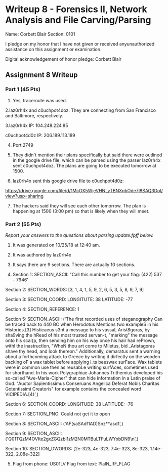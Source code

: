 Writeup 8 - Forensics II, Network Analysis and File Carving/Parsing
=====

Name: Corbett Blair
Section: 0101

I pledge on my honor that I have not given or received anyunauthorized assistance on this assignment or examination.

Digital acknowledgement of honor pledge: Corbett Blair

## Assignment 8 Writeup

### Part 1 (45 Pts)

1. Yes, traceroute was used.

2.laz0rh4x and c0uchpot4doz. They are connecting from San Francisco and Baltimore, respectively.

3.laz0rh4x IP: 104.248.224.85

  c0uchpot4d0z IP: 206.189.113.189  

4. Port 2749

5. They didn't mention their plans specifically but said there were outlined in the google drive file, which can be parsed using the parser laz0rh4x sent c0uchpot4doz. The plans are going to be executed tomorrow at 1500.

6. laz0rh4x sent this google drive file to c0uchpot4d0z:

https://drive.google.com/file/d/1McOX5WjeVHNLyTBNXqbOde7l8SAQ3DoI/view?usp=sharing


7. The hackers said they will see each other tomorrow. The plan is happening at 1500 (3:00 pm) so that is likely when they will meet.

### Part 2 (55 Pts)

*Report your answers to the questions about parsing update.fpff below.*

1. It was generated on 10/25/18 at 12:40 am.

2. It was authored by laz0rh4x

3. It says there are 9 sections. There are actually 10 sections.

4. Section 1: SECTION_ASCII: "Call this number to get your flag: (422) 537 - 7946'

  Section 2: SECTION_WORDS: [3, 1, 4, 1, 5, 9, 2, 6, 5, 3, 5, 8, 9, 7, 9]

  Section 3: SECTION_COORD:  LONGITUTE: 38 LATITUDE: -77

  Section 4: SECTION_REFERENCE: 1

  Section 5: SECTION_ASCII: ('The first recorded uses of steganography Can be traced back to 440 BC when Herodotus Mentions two exampleS in his Histories.[3] Histicaeus s3nt a message to his vassal, Arist8goras, by sha9ving the hRead of his most trusted servan-t, "marking" the message onto his scal{p, then sending him on his way once his hair had rePrown, withl the inastructIon, "WheN thou art come to Miletus, bid _Aristagoras shave thy head, and look thereon." Additionally, demaratus sent a warning about a forthcoming attack to Greece by wrIting it dirfectly on the wooden backing oF a wax tablet before applying i_ts beeswax surFace. Wax tablets were in common use then as reusabLe writing surfAces, sometimes used for shorthand. In his work Polygraphiae Johannes Trithemius developed his so-called "Ave-Maria-Cipher" that can hide information in a Latin praise of God. "Auctor Sapientissimus Conseruans Angelica Deferat Nobis Charitas Gotentissimi Creatoris" for example contains the concealed word VICIPEDIA.[4}',)

  Section 6: SECTION_COORD: LONGITUDE: 38 LATITUDE: -76

  Section 7: SECTION_PNG: Could not get it to open

  Section 8: SECTION_ASCII: ('AF(saSAdf1AD)Snz**asd1',)

  Section 9: SECTION_ASCII: ('Q01TQzM4OVIte2gxZGQzbi1zM2N0MTBuLTFuLWYxbDN9\n',)

  Section 10: SECTION_DWORDS: [2e-323, 4e-323, 7.4e-323, 8e-323, 1.14e-322, 2.08e-322]



5. Flag from phone: US01LV
Flag from text: PlaIN_IfF_FLAG
